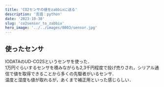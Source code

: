 ```yaml
---
title: 'CO2センサの値をzabbixに送る'
description: '言語：python'
date: '2023-10-30'
slug: 'co2sensor_to_zabbix'
hero_image: '../../images/0003/sensor.jpg'
---
```


## 使ったセンサ
IODATAのUD-CO2Sというセンサを使った．  
1万円ぐらいするセンサを積みながらも2,3千円程度で投げ売りされ，シリアル通信で値を取得できることから多くの先駆者がいるセンサ．  
温度と湿度も値が取れるが，あくまで補正用といった感じらしい．
